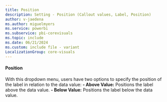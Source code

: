 ```yaml
---
title: Position
description: Setting - Position (Callout values, Label, Position)
author: v-jaedena
ms.author: miguelmyers
ms.service: powerbi
ms.subservice: pbi-corevisuals
ms.topic: include
ms.date: 06/21/2024
ms.custom: include file - variant
LocalizationGroup: core-visuals
---
```

#### Position

With this dropdown menu, users have two options to specify the  position of the label in relation to the data value:
**- Above Value:** Positions the label above the data value.
**- Below Value:** Positions the label below the data value.
